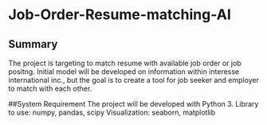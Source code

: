 # Job-Order-Resume-matching-AI
## Summary
The project is targeting to match resume with available job order or job positng.
Initial model will be developed on information within interesse international inc., but the goal is to create a tool
for job seeker and employer to match with each other.

##System Requirement
The project will be developed with Python 3.
Library to use: numpy, pandas, scipy
Visualization: seaborn, matplotlib
